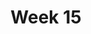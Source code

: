---
title: Week 15
days:
  - date: 2024-12-02
    events:
      "**Lecture 36**{: .label .label-lec} [Non-parametric Testing Alternatives](https://ph142-ucb.github.io/fa24/src/lec/Lec36_NonParamStat.html)":
  - date: 2024-12-04
    events:
      "**Lecture 37**{: .label .label-lec} Regression Modeling with a Categorical Exposure":
      "**Lab**{: .label .label-lab} [Final Exam Review Session](https://docs.google.com/presentation/d/1Un3bFvidUh5ux6xgAqNJKTg5RriN7k8VsUI9JXM0fus/edit)":
  - date: 2024-12-06
    events:
     "**Lecture 38**{: .label .label-lec} Final Exam Review":
     "**Data Project**{: .label .label-proj} Data Skills Demonstration Part III (Due 10:00 PM PST)":
---